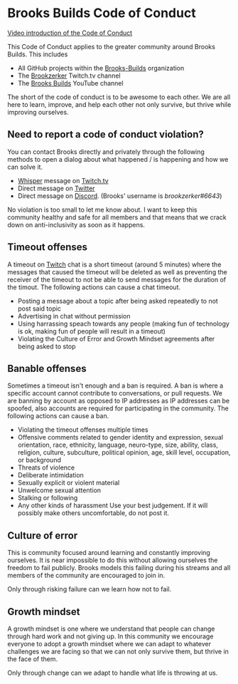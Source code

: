 # Brooks Builds Code of Conduct

[Video introduction of the Code of Conduct](https://youtu.be/BSndKcdn9Bs)

This Code of Conduct applies to the greater community around Brooks Builds. This includes

* All GitHub projects within the [Brooks-Builds](https://github.com/brooks-builds) organization
* The [Brookzerker](https://www.twitch.tv/brookzerker) Twitch.tv channel
* The [Brooks Builds](https://www.youtube.com/channel/UCT1-XRVnJA-wws2bfbLbFcQ) YouTube channel

The short of the code of conduct is to be awesome to each other. We are all here to learn, improve, and help each other not only survive, but thrive while improving ourselves.

## Need to report a code of conduct violation?

You can contact Brooks directly and privately through the following methods to open a dialog about what happened / is happening and how we can solve it. 

* [Whisper](https://blog.twitch.tv/en/2015/06/10/psst-hey-you-let-s-whisper-2a84ac496804/) message on [Twitch.tv](https://www.twitch.tv/brookzerker)
* Direct message on [Twitter](https://www.twitter.com/brooks_patton)
* Direct message on [Discord](https://discordapp.com/). (Brooks' username is _brookzerker#6643_)

No violation is too small to let me know about. I want to keep this community healthy and safe for all members and that means that we crack down on anti-inclusivity as soon as it happens.

## Timeout offenses

A timeout on [Twitch](https://www.twitch.tv/brookzerker) chat is a short timeout (around 5 minutes) where the messages that caused the timeout will be deleted as well as preventing the receiver of the timeout to not be able to send messages for the duration of the timout. The following actions can cause a chat timeout.

* Posting a message about a topic after being asked repeatedly to not post said topic
* Advertising in chat without permission
* Using harrassing speach towards any people (making fun of technology is ok, making fun of people will result in a timeout)
* Violating the Culture of Error and Growth Mindset agreements after being asked to stop

## Banable offenses

Sometimes a timeout isn't enough and a ban is required. A ban is where a specific account cannot contribute to conversations, or pull requests. We are banning by account as opposed to IP addresses as IP addresses can be spoofed, also accounts are required for participating in the community. The following actions can cause a ban.

* Violating the timeout offenses multiple times
* Offensive comments related to gender identity and expression, sexual orientation, race, ethnicity, language, neuro-type, size, ability, class, religion, culture, subculture, political opinion, age, skill level, occupation, or background
* Threats of violence
* Deliberate intimidation
* Sexually explicit or violent material
* Unwelcome sexual attention
* Stalking or following
* Any other kinds of harassment Use your best judgement. If it will possibly make others uncomfortable, do not post it.

## Culture of error

This is community focused around learning and constantly improving ourselves. It is near impossible to do this without allowing ourselves the freedom to fail publicly. Brooks models this failing during his streams and all members of the community are encouraged to join in.

Only through risking failure can we learn how not to fail.

## Growth mindset

A growth mindset is one where we understand that people can change through hard work and not giving up. In this community we encourage everyone to adopt a growth mindset where we can adapt to whatever challenges we are facing so that we can not only survive them, but thrive in the face of them.

Only through change can we adapt to handle what life is throwing at us.